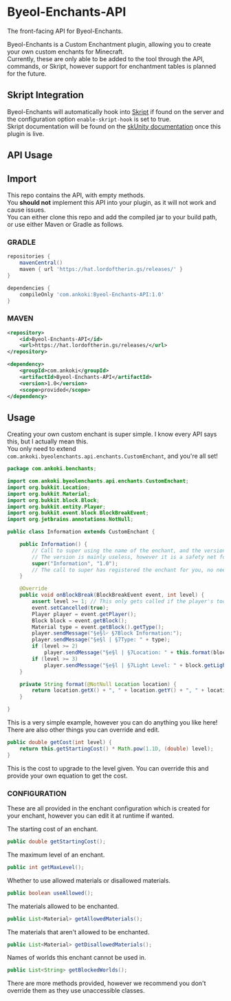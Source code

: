 # Byeol-Enchants-API
The front-facing API for Byeol-Enchants.

Byeol-Enchants is a Custom Enchantment plugin, allowing you to create your own custom enchants for Minecraft.  
Currently, these are only able to be added to the tool through the API, commands, or Skript, however support for enchantment tables is planned for the future.

## Skript Integration  
Byeol-Enchants will automatically hook into [Skript](https://www.github.com/SkriptLang/Skript) if found on the server and the configuration option `enable-skript-hook` is set to true.  
Skript documentation will be found on the [skUnity documentation](https://docs.skunity.com) once this plugin is live.  

## API Usage  

## Import
This repo contains the API, with empty methods.  
You **should not** implement this API into your plugin, as it will not work and cause issues.  
You can either clone this repo and add the compiled jar to your build path, or use either Maven or Gradle as follows.  
### GRADLE  
```gradle
repositories {
    mavenCentral()
    maven { url 'https://hat.lordoftherin.gs/releases/' }
}

dependencies {
    compileOnly 'com.ankoki:Byeol-Enchants-API:1.0'
}
```
### MAVEN  
```xml
<repository>
    <id>Byeol-Enchants-API</id>
    <url>https://hat.lordoftherin.gs/releases/</url>
</repository>
```
```xml
<dependency>
    <groupId>com.ankoki</groupId>
    <artifactId>Byeol-Enchants-API</artifactId>
    <version>1.0</version>
    <scope>provided</scope>
</dependency>
```  
## Usage  
Creating your own custom enchant is super simple. I know every API says this, but I actually mean this.  
You only need to extend `com.ankoki.byeolenchants.api.enchants.CustomEnchant`, and you're all set!  
```java
package com.ankoki.benchants;

import com.ankoki.byeolenchants.api.enchants.CustomEnchant;
import org.bukkit.Location;
import org.bukkit.Material;
import org.bukkit.block.Block;
import org.bukkit.entity.Player;
import org.bukkit.event.block.BlockBreakEvent;
import org.jetbrains.annotations.NotNull;

public class Information extends CustomEnchant {

	public Information() {
		// Call to super using the name of the enchant, and the version.
		// The version is mainly useless, however it is a safety net for if you have registered the same enchant twice.
		super("Information", "1.0");
		// The call to super has registered the enchant for you, no need to do anything else!
	}

	@Override
	public void onBlockBreak(BlockBreakEvent event, int level) {
		assert level >= 1; // This only gets called if the player's tool has the enchant, no need to check yourself! No need to assert, this is just for demonstration.
		event.setCancelled(true);
		Player player = event.getPlayer();
		Block block = event.getBlock();
		Material type = event.getBlock().getType();
		player.sendMessage("§e§l৺ §7Block Information:");
		player.sendMessage("§e§l | §7Type: " + type);
		if (level >= 2)
			player.sendMessage("§e§l | §7Location: " + this.format(block.getLocation()));
		if (level >= 3)
			player.sendMessage("§e§l | §7Light Level: " + block.getLightLevel());
	}

	private String format(@NotNull Location location) {
		return location.getX() + ", " + location.getY() + ", " + location.getZ() + ", " + location.getWorld().getName();
	}

}
```
This is a very simple example, however you can do anything you like here!  
There are also other things you can override and edit.  
```java
public double getCost(int level) {
    return this.getStartingCost() * Math.pow(1.1D, (double) level);
}
```
This is the cost to upgrade to the level given. You can override this and provide your own equation to get the cost.  
### CONFIGURATION  
These are all provided in the enchant configuration which is created for your enchant, however you can edit it at runtime if wanted.  
  
The starting cost of an enchant.
```java
public double getStartingCost();  
```
The maximum level of an enchant.  
```java
public int getMaxLevel();  
```
Whether to use allowed materials or disallowed materials.  
```java
public boolean useAllowed();  
```
The materials allowed to be enchanted.  
```java
public List<Material> getAllowedMaterials();
```
The materials that aren't allowed to be enchanted.  
```java
public List<Material> getDisallowedMaterials();
```
Names of worlds this enchant cannot be used in.  
```java
public List<String> getBlockedWorlds();
```
There are more methods provided, however we recommend you don't override them as they use unaccessible classes.  
